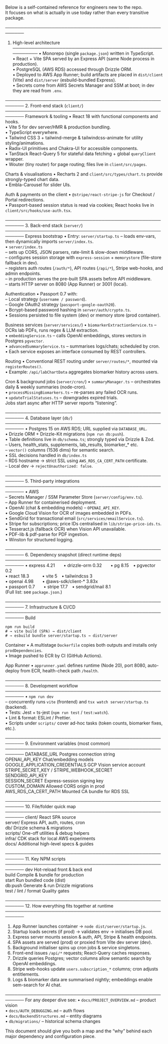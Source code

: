 Below is a self-contained reference for engineers new to the repo.  
It focuses on what is actually in use today rather than every transitive package.

────────────────────────────────────────────────────────
1. High-level architecture
────────────────────────────────────────────────────────
• Monorepo (single `package.json`) written in TypeScript.  
• React + Vite SPA served by an Express API (same Node process in production).  
• PostgreSQL (AWS RDS) accessed through Drizzle ORM.  
• Deployed to AWS App Runner; build artifacts are placed in `dist/client` (Vite) and `dist/server` (esbuild-bundled Express).  
• Secrets come from AWS Secrets Manager and SSM at boot; in dev they are read from `.env`.

────────────────────────────────────────────────────────
2. Front-end stack (`client/`)
────────────────────────────────────────────────────────
Framework & tooling
• React 18 with functional components and hooks.  
• Vite 5 for dev server/HMR & production bundling.  
• TypeScript everywhere.  
• Tailwind CSS 3 + tailwind-merge & tailwindcss-animate for utility styling/animations.  
• Radix-UI primitives and Chakra-UI for accessible components.  
• TanStack React-Query 5 for stateful data fetching + global `queryClient` wrapper.  
• Wouter (tiny router) for page routing; files live in `client/src/pages`.

Charts & visualisations
• Recharts 2 and `client/src/types/chart.ts` provide strongly-typed chart data.  
• Embla-Carousel for slider UIs.

Auth & payments on the client
• `@stripe/react-stripe-js` for Checkout / Portal redirections.  
• Passport-based session status is read via cookies; React hooks live in `client/src/hooks/use-auth.tsx`.

────────────────────────────────────────────────────────
3. Back-end stack (`server/`)
────────────────────────────────────────────────────────
Express bootstrap
• Entry: `server/startup.ts` – loads env-vars, then dynamically imports `server/index.ts`.  
• `server/index.ts`   
  – sets up CORS, JSON parsers, rate-limit & slow-down middleware.  
  – configures session storage with `express-session` + `memorystore` (file-store fallback in dev).  
  – registers auth routes (`/auth/*`), API routes (`/api/*`), Stripe web-hooks, and admin endpoints.  
  – in production serves the pre-built SPA assets before API middleware.  
  – starts HTTP server on 8080 (App Runner) or 3001 (local).

Authentication
• Passport 0.7 with:  
  – Local strategy (`username / password`).  
  – Google OAuth2 strategy (`passport-google-oauth20`).  
• Bcrypt-based password hashing in `server/auth/crypto.ts`.  
• Sessions persisted to file system (dev) or memory store (prod container).

Business services (`server/services/`)
• `biomarkerExtractionService.ts` – OCRs lab PDFs, runs regex & LLM extraction.  
• `embeddingService.ts` – calls OpenAI embeddings, stores vectors in Postgres `pgvector`.  
• `advancedSummaryService.ts` – summarises logs/chats; scheduled by cron.  
• Each service exposes an interface consumed by REST controllers.

Routing
• Conventional REST routing under `server/routes/*`, mounted via `registerRoutes()`.  
• Example: `/api/labChartData` aggregates biomarker history across users.

Cron & background jobs (`server/cron/`)
• `summaryManager.ts` – orchestrates daily & weekly summaries (node-cron).  
• `processMissingBiomarkers.ts` – re-parses any failed OCR runs.  
• `updateTrialStatuses.ts` – downgrades expired trials.  
Jobs start async after HTTP server reports “listening”.

────────────────────────────────────────────────────────
4. Database layer (`db/`)
────────────────────────────────────────────────────────
• Postgres 15 on AWS RDS; URL supplied via `DATABASE_URL`.  
• Drizzle ORM + Drizzle-Kit migrations (`npm run db:push`).  
• Table definitions live in `db/schema.ts`; strongly typed via Drizzle & Zod.  
  – Users, health_stats, supplements, lab_results, biomarker_* etc.  
  – `vector()` columns (1536 dims) for semantic search.  
• SSL decisions handled in `db/index.ts`  
  – RDS hostname → strict SSL using `AWS_RDS_CA_CERT_PATH` certificate.  
  – Local dev → `rejectUnauthorized: false`.

────────────────────────────────────────────────────────
5. Third-party integrations
────────────────────────────────────────────────────────
• AWS  
  – Secrets Manager / SSM Parameter Store (`server/config/env.ts`).  
  – App Runner for containerised deployment.  
• OpenAI (chat & embedding models) – `OPENAI_API_KEY`.  
• Google Cloud Vision for OCR of images embedded in PDFs.  
• SendGrid for transactional email (`src/services/emailService.ts`).  
• Stripe for subscriptions; price IDs centralised in `lib/stripe-price-ids.ts`.  
• Tesseract.js (fallback OCR) when Vision API unavailable.  
• PDF-lib & pdf-parse for PDF ingestion.  
• Winston for structured logging.

────────────────────────────────────────────────────────
6. Dependency snapshot (direct runtime deps)
────────────────────────────────────────────────────────
• express 4.21  • drizzle-orm 0.32  • pg 8.15 • pgvector 0.2  
• react 18.3   • vite 5 • tailwindcss 3  
• openai 4.98  • @aws-sdk/client-* 3.83x  
• passport 0.7  • stripe 17.7 • sendgrid/mail 8.1  
(Full list: see `package.json`.)

────────────────────────────────────────────────────────
7. Infrastructure & CI/CD
────────────────────────────────────────────────────────
Build
```
npm run build
# → vite build (SPA) → dist/client
# → esbuild bundle server/startup.ts → dist/server
```
Container
• A multistage `Dockerfile` copies both outputs and installs only `prodDependencies`.  
• Image pushed to ECR by CI (GitHub Actions).  

App Runner
• `apprunner.yaml` defines runtime (Node 20), port 8080, auto-deploy from ECR, health-check path `/health`.

────────────────────────────────────────────────────────
8. Development workflow
────────────────────────────────────────────────────────
• `npm run dev`  
  – concurrently runs `vite` (frontend) and `tsx watch server/startup.ts` (backend).  
• Tests: Jest + ts-jest (`npm run test` / `test:watch`).  
• Lint & format: ESLint / Prettier.  
• Scripts under `scripts/` cover ad-hoc tasks (token counts, biomarker fixes, etc.).

────────────────────────────────────────────────────────
9. Environment variables (most common)
────────────────────────────────────────────────────────
DATABASE_URL               Postgres connection string  
OPENAI_API_KEY             Chat/embedding models  
GOOGLE_APPLICATION_CREDENTIALS GCP Vision service account  
STRIPE_SECRET_KEY / STRIPE_WEBHOOK_SECRET  
SENDGRID_API_KEY  
SESSION_SECRET             Express-session signing key  
CUSTOM_DOMAIN              Allowed CORS origin in prod  
AWS_RDS_CA_CERT_PATH       Mounted CA bundle for RDS SSL

────────────────────────────────────────────────────────
10. File/folder quick map
────────────────────────────────────────────────────────
client/              React SPA source  
server/              Express API, auth, routes, cron  
db/                  Drizzle schema & migrations  
scripts/             One-off utilities & debug helpers  
infra/               CDK stack for local AWS experiments  
docs/                Additional high-level specs & guides

────────────────────────────────────────────────────────
11. Key NPM scripts
────────────────────────────────────────────────────────
dev                 Hot-reload front & back end  
build               Compile & bundle for production  
start               Run bundled code (dist)  
db:push             Generate & run Drizzle migrations  
test / lint / format Quality gates  

────────────────────────────────────────────────────────
12. How everything fits together at runtime
────────────────────────────────────────────────────────
1. App Runner launches container → `node dist/server/startup.js`.  
2. Startup loads secrets (if prod) → validates env → initialises DB pool.  
3. Express server mounts session & auth, API, Stripe & health endpoints.  
4. SPA assets are served (prod) or proxied from Vite dev server (dev).  
5. Background initialiser spins up cron jobs & service singletons.  
6. Front-end issues `/api/*` requests; React-Query caches responses.  
7. Drizzle queries Postgres; vector columns allow semantic search by OpenAI embeddings.  
8. Stripe web-hooks update `users.subscription_*` columns; cron adjusts entitlements.  
9. Logs & biomarker data are summarised nightly; embeddings enable sem-search for AI chat.

────────────────────────────────────────────────────────
For any deeper dive see:
• `docs/PROJECT_OVERVIEW.md` – product vision  
• `docs/AUTH_DEBUGGING.md`   – auth flows  
• `docs/BackendStructures.md` – entity diagrams  
• `db/migrations/`            – historical schema changes

This document should give you both a map and the “why” behind each major dependency and configuration piece.